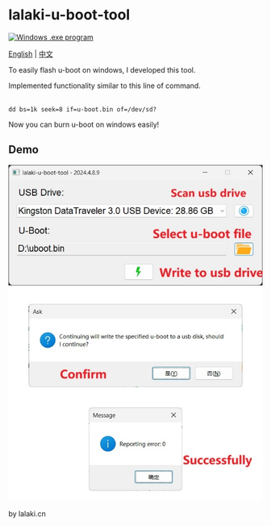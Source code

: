 # lalaki-u-boot-tool

[![Windows .exe program](https://raster.shields.io/badge/Windows%20.exe-program-blue.png)](https://ru.wikipedia.org/wiki/.EXE)

[English](README.md)  | [中文](README_zh.md)

To easily flash u-boot on windows, I developed this tool.

Implemented functionality similar to this line of command.

```shell

dd bs=1k seek=8 if=u-boot.bin of=/dev/sd?
```

Now you can burn u-boot on windows easily!

## Demo
![img0](demo.jpg)

by lalaki.cn